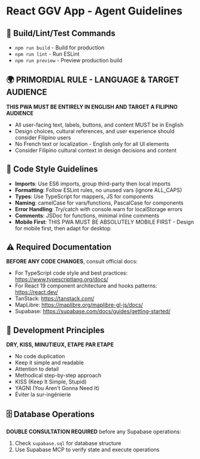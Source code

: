 # React GGV App - Agent Guidelines

## 🚀 Build/Lint/Test Commands
- `npm run build` - Build for production  
- `npm run lint` - Run ESLint
- `npm run preview` - Preview production build

## 🌍 PRIMORDIAL RULE - LANGUAGE & TARGET AUDIENCE
**THIS PWA MUST BE ENTIRELY IN ENGLISH AND TARGET A FILIPINO AUDIENCE**
- All user-facing text, labels, buttons, and content MUST be in English
- Design choices, cultural references, and user experience should consider Filipino users
- No French text or localization - English only for all UI elements
- Consider Filipino cultural context in design decisions and content

## 📝 Code Style Guidelines
- **Imports**: Use ES6 imports, group third-party then local imports
- **Formatting**: Follow ESLint rules, no unused vars (ignore ALL_CAPS)
- **Types**: Use TypeScript for mappers, JS for components
- **Naming**: camelCase for vars/functions, PascalCase for components
- **Error Handling**: Try/catch with console.warn for localStorage errors
- **Comments**: JSDoc for functions, minimal inline comments
- **Mobile First**: THIS PWA MUST BE ABSOLUTELY MOBILE FIRST - Design for mobile first, then adapt for desktop

## ⚠️ Required Documentation
**BEFORE ANY CODE CHANGES**, consult official docs:
- For TypeScript code style and best practices: https://www.typescriptlang.org/docs/
- For React 19 component architecture and hooks patterns: https://react.dev/
- TanStack: https://tanstack.com/  
- MapLibre: https://maplibre.org/maplibre-gl-js/docs/
- Supabase: https://supabase.com/docs/guides/getting-started/

## 🎯 Development Principles
**DRY, KISS, MINUTIEUX, ETAPE PAR ETAPE**
- No code duplication
- Keep it simple and readable
- Attention to detail
- Methodical step-by-step approach
- KISS (Keep It Simple, Stupid)
- YAGNI (You Aren't Gonna Need It)
- Éviter la sur-ingénierie

## 🗄️ Database Operations
**DOUBLE CONSULTATION REQUIRED** before any Supabase operations:
1. Check `supabase.sql` for database structure
2. Use Supabase MCP to verify state and execute operations